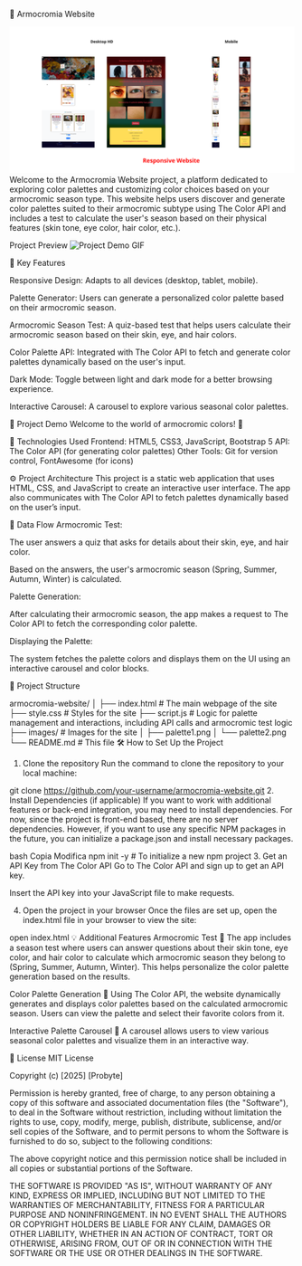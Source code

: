 🌈 Armocromia Website

![Project Preview](images/banner.png)
Welcome to the Armocromia Website project, a platform dedicated to exploring color palettes and customizing color choices based on your armocromic season type. This website helps users discover and generate color palettes suited to their armocromic subtype using The Color API and includes a test to calculate the user's season based on their physical features (skin tone, eye color, hair color, etc.).

Project Preview
![Project Demo GIF](images/gif.gif)

🚀 Key Features

Responsive Design: Adapts to all devices (desktop, tablet, mobile).

Palette Generator: Users can generate a personalized color palette based on their armocromic season.

Armocromic Season Test: A quiz-based test that helps users calculate their armocromic season based on their skin, eye, and hair colors.

Color Palette API: Integrated with The Color API to fetch and generate color palettes dynamically based on the user's input.

Dark Mode: Toggle between light and dark mode for a better browsing experience.

Interactive Carousel: A carousel to explore various seasonal color palettes.

📸 Project Demo
Welcome to the world of armocromic colors! 🌟

📂 Technologies Used
Frontend: HTML5, CSS3, JavaScript, Bootstrap 5
API: The Color API (for generating color palettes)
Other Tools: Git for version control, FontAwesome (for icons)

⚙️ Project Architecture
This project is a static web application that uses HTML, CSS, and JavaScript to create an interactive user interface. The app also communicates with The Color API to fetch palettes dynamically based on the user’s input.

🔄 Data Flow
Armocromic Test:

The user answers a quiz that asks for details about their skin, eye, and hair color.

Based on the answers, the user's armocromic season (Spring, Summer, Autumn, Winter) is calculated.

Palette Generation:

After calculating their armocromic season, the app makes a request to The Color API to fetch the corresponding color palette.

Displaying the Palette:

The system fetches the palette colors and displays them on the UI using an interactive carousel and color blocks.

📁 Project Structure


armocromia-website/
│
├── index.html           # The main webpage of the site
├── style.css            # Styles for the site
├── script.js            # Logic for palette management and interactions, including API calls and armocromic test logic
├── images/              # Images for the site
│   ├── palette1.png
│   └── palette2.png
└── README.md            # This file
🛠️ How to Set Up the Project
1. Clone the repository
Run the command to clone the repository to your local machine:


git clone https://github.com/your-username/armocromia-website.git
2. Install Dependencies (if applicable)
If you want to work with additional features or back-end integration, you may need to install dependencies. For now, since the project is front-end based, there are no server dependencies. However, if you want to use any specific NPM packages in the future, you can initialize a package.json and install necessary packages.

bash
Copia
Modifica
npm init -y  # To initialize a new npm project
3. Get an API Key from The Color API
Go to The Color API and sign up to get an API key.

Insert the API key into your JavaScript file to make requests.

4. Open the project in your browser
Once the files are set up, open the index.html file in your browser to view the site:


open index.html
💡 Additional Features
Armocromic Test 📝
The app includes a season test where users can answer questions about their skin tone, eye color, and hair color to calculate which armocromic season they belong to (Spring, Summer, Autumn, Winter). This helps personalize the color palette generation based on the results.

Color Palette Generation 🎨
Using The Color API, the website dynamically generates and displays color palettes based on the calculated armocromic season. Users can view the palette and select their favorite colors from it.

Interactive Palette Carousel 🔄
A carousel allows users to view various seasonal color palettes and visualize them in an interactive way.

📄 License
MIT License

Copyright (c) [2025] [Probyte]

Permission is hereby granted, free of charge, to any person obtaining a copy
of this software and associated documentation files (the "Software"), to deal
in the Software without restriction, including without limitation the rights
to use, copy, modify, merge, publish, distribute, sublicense, and/or sell
copies of the Software, and to permit persons to whom the Software is
furnished to do so, subject to the following conditions:

The above copyright notice and this permission notice shall be included in all
copies or substantial portions of the Software.

THE SOFTWARE IS PROVIDED "AS IS", WITHOUT WARRANTY OF ANY KIND, EXPRESS OR
IMPLIED, INCLUDING BUT NOT LIMITED TO THE WARRANTIES OF MERCHANTABILITY,
FITNESS FOR A PARTICULAR PURPOSE AND NONINFRINGEMENT. IN NO EVENT SHALL THE
AUTHORS OR COPYRIGHT HOLDERS BE LIABLE FOR ANY CLAIM, DAMAGES OR OTHER
LIABILITY, WHETHER IN AN ACTION OF CONTRACT, TORT OR OTHERWISE, ARISING FROM,
OUT OF OR IN CONNECTION WITH THE SOFTWARE OR THE USE OR OTHER DEALINGS IN
THE SOFTWARE.

